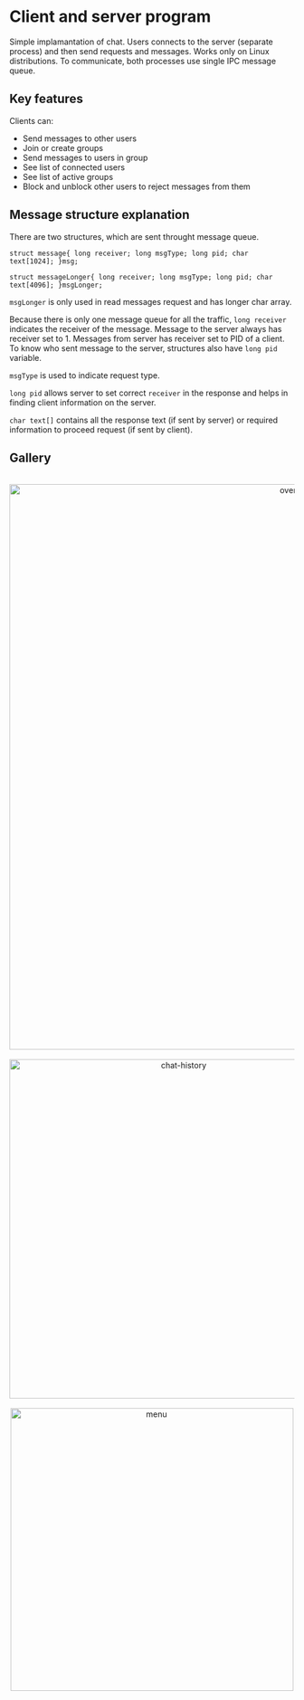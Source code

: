 # Client and server program
Simple implamantation of chat. Users connects to the server (separate process) and then send requests and messages. Works only on Linux distributions. To communicate, both processes use single IPC message queue.

## Key features
Clients can:
- Send messages to other users
- Join or create groups
- Send messages to users in group
- See list of connected users
- See list of active groups
- Block and unblock other users to reject messages from them

## Message structure explanation
There are two structures, which are sent throught message queue.

`struct message{
  long receiver;
  long msgType;
  long pid;
  char text[1024];
}msg;`

`struct messageLonger{
    long receiver;
    long msgType;
    long pid;
    char text[4096];
}msgLonger;`

`msgLonger` is only used in read messages request and has longer char array. 

Because there is only one message queue for all the traffic, `long receiver` indicates the receiver of the message. Message to the server always has receiver set to 1. Messages from server has receiver set to PID of a client. To know who sent message to the server, structures also have `long pid` variable.

`msgType` is used to indicate request type.

`long pid` allows server to set correct `receiver` in the response and helps in finding client information on the server.

`char text[]` contains all the response text (if sent by server) or required information to proceed request (if sent by client).

## Gallery
<p align="center">
  &nbsp;&nbsp;
  <img src="https://github.com/Adrix0n/client-server-chat-IPC/assets/99897531/178b961c-cf31-4a86-81f0-f8d0318832cb" alt="overview" width="1000">
  &nbsp;&nbsp;
  <img src="https://github.com/Adrix0n/client-server-chat-IPC/assets/99897531/7d4a1513-7cae-42ad-860f-084b22c4ba4e" alt="chat-history" width="600">
  &nbsp;&nbsp;
  <img src="https://github.com/Adrix0n/client-server-chat-IPC/assets/99897531/81f19be3-14ba-49cb-90fe-b17ee30bdbf5" alt="menu" width="500">
  &nbsp;&nbsp;
</p>
